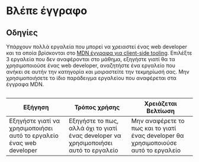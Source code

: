 # Βλέπε έγγραφο

## Οδηγίες

Υπάρχουν πολλά εργαλεία που μπορεί να χρειαστεί ένας web developer και τα οποία βρίσκονται στο [MDN έγγραφα για client-side tooling](https://developer.mozilla.org/docs/Learn/Tools_and_testing/Understanding_client-side_tools/Overview). Επιλέξτε 3 εργαλεία που δεν αναφέρονται στο μάθημα, εξηγήστε γιατί θα τα χρησιμοποιούσε ένας web developer, αναζητήστε ένα εργαλείο που ανήκει σε αυτήν την κατηγορία και μοιραστείτε την τεκμηρίωσή σας. Μην χρησιμοποιήσετε το ίδιο παράδειγμα εργαλείου που αναφέρεται στα έγγραφα MDN.

##

| Εξήγηση                                                              | Τρόπος χρήσης                                                                        | Χρειάζεται Βελτίωση                                                                 |
| -------------------------------------------------------------------- | ------------------------------------------------------------------------------------ | ----------------------------------------------------------------------------------- |
| Εξηγήστε γιατί να χρησιμοποιήσει αυτό το εργαλείο ένας web developer | Εξηγήστε το πως, αλλά όχι το γιατί ένας developer να χρησιμοποιήσει αυτό το εργαλείο | Μην αναφέρετε το πως και το γιατί ένας developer θα χρησιμοποιούσε αυτό το εργαλείο |
